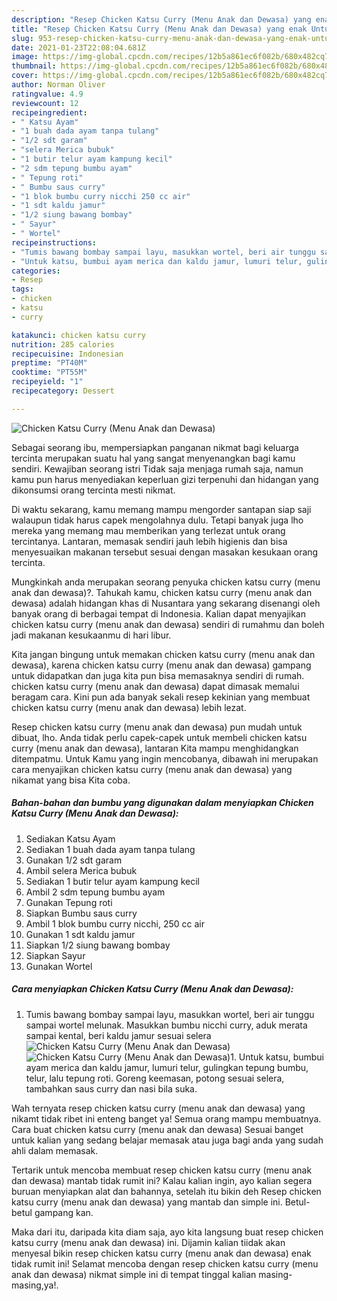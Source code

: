 ```yaml
---
description: "Resep Chicken Katsu Curry (Menu Anak dan Dewasa) yang enak Untuk Jualan"
title: "Resep Chicken Katsu Curry (Menu Anak dan Dewasa) yang enak Untuk Jualan"
slug: 953-resep-chicken-katsu-curry-menu-anak-dan-dewasa-yang-enak-untuk-jualan
date: 2021-01-23T22:08:04.681Z
image: https://img-global.cpcdn.com/recipes/12b5a861ec6f082b/680x482cq70/chicken-katsu-curry-menu-anak-dan-dewasa-foto-resep-utama.jpg
thumbnail: https://img-global.cpcdn.com/recipes/12b5a861ec6f082b/680x482cq70/chicken-katsu-curry-menu-anak-dan-dewasa-foto-resep-utama.jpg
cover: https://img-global.cpcdn.com/recipes/12b5a861ec6f082b/680x482cq70/chicken-katsu-curry-menu-anak-dan-dewasa-foto-resep-utama.jpg
author: Norman Oliver
ratingvalue: 4.9
reviewcount: 12
recipeingredient:
- " Katsu Ayam"
- "1 buah dada ayam tanpa tulang"
- "1/2 sdt garam"
- "selera Merica bubuk"
- "1 butir telur ayam kampung kecil"
- "2 sdm tepung bumbu ayam"
- " Tepung roti"
- " Bumbu saus curry"
- "1 blok bumbu curry nicchi 250 cc air"
- "1 sdt kaldu jamur"
- "1/2 siung bawang bombay"
- " Sayur"
- " Wortel"
recipeinstructions:
- "Tumis bawang bombay sampai layu, masukkan wortel, beri air tunggu sampai wortel melunak. Masukkan bumbu nicchi curry, aduk merata sampai kental, beri kaldu jamur sesuai selera"
- "Untuk katsu, bumbui ayam merica dan kaldu jamur, lumuri telur, gulingkan tepung bumbu, telur, lalu tepung roti. Goreng keemasan, potong sesuai selera, tambahkan saus curry dan nasi bila suka."
categories:
- Resep
tags:
- chicken
- katsu
- curry

katakunci: chicken katsu curry 
nutrition: 285 calories
recipecuisine: Indonesian
preptime: "PT40M"
cooktime: "PT55M"
recipeyield: "1"
recipecategory: Dessert

---
```



![Chicken Katsu Curry (Menu Anak dan Dewasa)](https://img-global.cpcdn.com/recipes/12b5a861ec6f082b/680x482cq70/chicken-katsu-curry-menu-anak-dan-dewasa-foto-resep-utama.jpg)

Sebagai seorang ibu, mempersiapkan panganan nikmat bagi keluarga tercinta merupakan suatu hal yang sangat menyenangkan bagi kamu sendiri. Kewajiban seorang istri Tidak saja menjaga rumah saja, namun kamu pun harus menyediakan keperluan gizi terpenuhi dan hidangan yang dikonsumsi orang tercinta mesti nikmat.

Di waktu  sekarang, kamu memang mampu mengorder santapan siap saji walaupun tidak harus capek mengolahnya dulu. Tetapi banyak juga lho mereka yang memang mau memberikan yang terlezat untuk orang tercintanya. Lantaran, memasak sendiri jauh lebih higienis dan bisa menyesuaikan makanan tersebut sesuai dengan masakan kesukaan orang tercinta. 



Mungkinkah anda merupakan seorang penyuka chicken katsu curry (menu anak dan dewasa)?. Tahukah kamu, chicken katsu curry (menu anak dan dewasa) adalah hidangan khas di Nusantara yang sekarang disenangi oleh banyak orang di berbagai tempat di Indonesia. Kalian dapat menyajikan chicken katsu curry (menu anak dan dewasa) sendiri di rumahmu dan boleh jadi makanan kesukaanmu di hari libur.

Kita jangan bingung untuk memakan chicken katsu curry (menu anak dan dewasa), karena chicken katsu curry (menu anak dan dewasa) gampang untuk didapatkan dan juga kita pun bisa memasaknya sendiri di rumah. chicken katsu curry (menu anak dan dewasa) dapat dimasak memalui beragam cara. Kini pun ada banyak sekali resep kekinian yang membuat chicken katsu curry (menu anak dan dewasa) lebih lezat.

Resep chicken katsu curry (menu anak dan dewasa) pun mudah untuk dibuat, lho. Anda tidak perlu capek-capek untuk membeli chicken katsu curry (menu anak dan dewasa), lantaran Kita mampu menghidangkan ditempatmu. Untuk Kamu yang ingin mencobanya, dibawah ini merupakan cara menyajikan chicken katsu curry (menu anak dan dewasa) yang nikamat yang bisa Kita coba.

<!--inarticleads1-->

##### Bahan-bahan dan bumbu yang digunakan dalam menyiapkan Chicken Katsu Curry (Menu Anak dan Dewasa):

1. Sediakan  Katsu Ayam
1. Sediakan 1 buah dada ayam tanpa tulang
1. Gunakan 1/2 sdt garam
1. Ambil selera Merica bubuk
1. Sediakan 1 butir telur ayam kampung kecil
1. Ambil 2 sdm tepung bumbu ayam
1. Gunakan  Tepung roti
1. Siapkan  Bumbu saus curry
1. Ambil 1 blok bumbu curry nicchi, 250 cc air
1. Gunakan 1 sdt kaldu jamur
1. Siapkan 1/2 siung bawang bombay
1. Siapkan  Sayur
1. Gunakan  Wortel




<!--inarticleads2-->

##### Cara menyiapkan Chicken Katsu Curry (Menu Anak dan Dewasa):

1. Tumis bawang bombay sampai layu, masukkan wortel, beri air tunggu sampai wortel melunak. Masukkan bumbu nicchi curry, aduk merata sampai kental, beri kaldu jamur sesuai selera
<img src="https://img-global.cpcdn.com/steps/48f7cf35e98ecae2/160x128cq70/chicken-katsu-curry-menu-anak-dan-dewasa-langkah-memasak-1-foto.jpg" alt="Chicken Katsu Curry (Menu Anak dan Dewasa)"><img src="https://img-global.cpcdn.com/steps/cdb5c39f97364174/160x128cq70/chicken-katsu-curry-menu-anak-dan-dewasa-langkah-memasak-1-foto.jpg" alt="Chicken Katsu Curry (Menu Anak dan Dewasa)">1. Untuk katsu, bumbui ayam merica dan kaldu jamur, lumuri telur, gulingkan tepung bumbu, telur, lalu tepung roti. Goreng keemasan, potong sesuai selera, tambahkan saus curry dan nasi bila suka.




Wah ternyata resep chicken katsu curry (menu anak dan dewasa) yang nikamt tidak ribet ini enteng banget ya! Semua orang mampu membuatnya. Cara buat chicken katsu curry (menu anak dan dewasa) Sesuai banget untuk kalian yang sedang belajar memasak atau juga bagi anda yang sudah ahli dalam memasak.

Tertarik untuk mencoba membuat resep chicken katsu curry (menu anak dan dewasa) mantab tidak rumit ini? Kalau kalian ingin, ayo kalian segera buruan menyiapkan alat dan bahannya, setelah itu bikin deh Resep chicken katsu curry (menu anak dan dewasa) yang mantab dan simple ini. Betul-betul gampang kan. 

Maka dari itu, daripada kita diam saja, ayo kita langsung buat resep chicken katsu curry (menu anak dan dewasa) ini. Dijamin kalian tiidak akan menyesal bikin resep chicken katsu curry (menu anak dan dewasa) enak tidak rumit ini! Selamat mencoba dengan resep chicken katsu curry (menu anak dan dewasa) nikmat simple ini di tempat tinggal kalian masing-masing,ya!.

